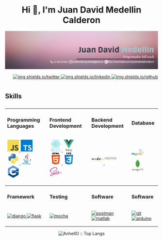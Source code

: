 <h1 align="center">Hi 👋, I'm Juan David Medellin Calderon</h1>

<img src="https://github.com/JuanDavid-9715/JuanDavid-9715/blob/main/BannerGitHub.png" alt="BannerGitHub"/>

<p align="right">
    <a href="https://twitter.com/Juan_D19_" target="_blank">
        <img src="https://img.shields.io/twitter/url?label=%40Juan_D19_&style=social&url=https%3A%2F%2Ftwitter.com%2FJuan_D19_" alt="img.shields.io/twitter"/>
    </a>
    <a href="https://www.linkedin.com/in/juandavidmedellincalderon/" target="_blank">
        <img src="https://img.shields.io/twitter/url?label=juandavidmedellincalderon&logo=linkedin&style=social&url=https%3A%2F%2Fwww.linkedin.com%2Fin%2Fjuandavidmedellincalderon%2F" alt="img.shields.io/linkedin">
    </a>
    <a href="https://github.com/JuanDavid-9715" target="_blank">
        <img src="https://img.shields.io/twitter/url?label=JuanDavid-9715&logo=github&style=social&url=https%3A%2F%2Fwww.linkedin.com%2Fin%2Fjuandavidmedellincalderon%2F" alt="img.shields.io/github">
    </a>
</p>

<table align="center">
    <tr>
        <caption><h2 align="left">Skills</h2></caption>
    </tr>
    <tr>
        <th><h3 align="left">Programming Languages</h3></th>
        <th><h3 align="left">Frontend Development</h3></th>
        <th><h3 align="left">Backend Development</h3></th>
        <th><h3 align="left">Database</h3></th>
    </tr>
    <tr>
        <td>
            <p align="left">
                <a href="https://developer.mozilla.org/en-US/docs/Web/JavaScript" target="_blank" rel="noreferrer">
                    <img src="https://raw.githubusercontent.com/devicons/devicon/master/icons/javascript/javascript-original.svg" alt="javascript" width="40" height="40"/>
                </a>
                <a href="https://www.typescriptlang.org/" target="_blank" rel="noreferrer">
                    <img src="https://raw.githubusercontent.com/devicons/devicon/master/icons/typescript/typescript-original.svg" alt="typescript" width="40" height="40"/>
                </a>
                <a href="https://www.python.org" target="_blank" rel="noreferrer">
                    <img src="https://raw.githubusercontent.com/devicons/devicon/master/icons/python/python-original.svg" alt="python" width="40" height="40"/>
                </a>
                <a href="https://www.java.com" target="_blank" rel="noreferrer">
                    <img src="https://raw.githubusercontent.com/devicons/devicon/master/icons/java/java-original.svg" alt="java" width="40" height="40"/>
                </a>
                <a href="https://www.w3schools.com/cpp/" target="_blank" rel="noreferrer">
                    <img src="https://raw.githubusercontent.com/devicons/devicon/master/icons/cplusplus/cplusplus-original.svg" alt="cplusplus" width="40" height="40"/>
                </a>
            </p>
        </td>
        <td>
            <p align="left">
                <a href="https://reactjs.org/" target="_blank" rel="noreferrer">
                    <img src="https://raw.githubusercontent.com/devicons/devicon/master/icons/react/react-original-wordmark.svg" alt="react" width="40" height="40"/>
                </a>
                <a href="https://vuejs.org/" target="_blank" rel="noreferrer">
                    <img src="https://raw.githubusercontent.com/devicons/devicon/master/icons/vuejs/vuejs-original-wordmark.svg" alt="vuejs" width="40" height="40"/>
                </a>
                <a href="https://www.w3.org/html/" target="_blank" rel="noreferrer">
                    <img src="https://raw.githubusercontent.com/devicons/devicon/master/icons/html5/html5-original-wordmark.svg" alt="html5" width="40" height="40"/>
                </a>
                <a href="https://www.w3schools.com/css/" target="_blank" rel="noreferrer">
                    <img src="https://raw.githubusercontent.com/devicons/devicon/master/icons/css3/css3-original-wordmark.svg" alt="css3" width="40" height="40"/>
                </a>
                <a href="https://sass-lang.com" target="_blank" rel="noreferrer">
                    <img src="https://raw.githubusercontent.com/devicons/devicon/master/icons/sass/sass-original.svg" alt="sass" width="40" height="40"/>
                </a>
            </p>
        </td>
        <td>
            <p align="left">
                <a href="https://nodejs.org" target="_blank" rel="noreferrer">
                    <img src="https://raw.githubusercontent.com/devicons/devicon/master/icons/nodejs/nodejs-original-wordmark.svg" alt="nodejs" width="40" height="40"/>
                </a>
                <a href="https://expressjs.com" target="_blank" rel="noreferrer">
                    <img src="https://raw.githubusercontent.com/devicons/devicon/master/icons/express/express-original-wordmark.svg" alt="express" width="40" height="40"/>
                </a>
            </p>
        </td>
        <td>
            <p align="left">
                <a href="https://www.mysql.com/" target="_blank" rel="noreferrer">
                    <img src="https://raw.githubusercontent.com/devicons/devicon/master/icons/mysql/mysql-original-wordmark.svg" alt="mysql" width="40" height="40"/>
                </a>
                <a href="https://www.mongodb.com/" target="_blank" rel="noreferrer">
                    <img src="https://raw.githubusercontent.com/devicons/devicon/master/icons/mongodb/mongodb-original-wordmark.svg" alt="mongodb" width="40" height="40"/>
                </a>
            </p>
        </td>
    </tr>
    <tr>
        <td></td>
    </tr>
    <tr>
        <th><h3 align="left">Framework</h3></th>
        <th><h3 align="left">Testing</h3></th>
        <th><h3 align="left">Software</h3></th>
        <th><h3 align="left">Software</h3></th>
    </tr>
    <tr>
        <td>
            <p align="left">
                <a href="https://www.djangoproject.com/" target="_blank" rel="noreferrer">
                    <img src="https://cdn.worldvectorlogo.com/logos/django.svg" alt="django" width="40" height="40"/>
                </a>
                <a href="https://flask.palletsprojects.com/" target="_blank" rel="noreferrer">
                    <img src="https://www.vectorlogo.zone/logos/pocoo_flask/pocoo_flask-icon.svg" alt="flask" width="40" height="40"/>
                </a>
            </p>
        </td>
        <td>
            <p align="left">
                <a href="https://mochajs.org" target="_blank" rel="noreferrer">
                    <img src="https://www.vectorlogo.zone/logos/mochajs/mochajs-icon.svg" alt="mocha" width="40" height="40"/>
                </a>
            </p>
        </td>
        <td>
            <p align="left">
                <a href="https://postman.com" target="_blank" rel="noreferrer">
                    <img src="https://www.vectorlogo.zone/logos/getpostman/getpostman-icon.svg" alt="postman" width="40" height="40"/>
                </a>
                <a href="https://www.mathworks.com/" target="_blank" rel="noreferrer">
                    <img src="https://upload.wikimedia.org/wikipedia/commons/2/21/Matlab_Logo.png" alt="matlab" width="40" height="40"/>
                </a>
            </p>
        </td>
        <td>
            <p align="left">
                <a href="https://git-scm.com/" target="_blank" rel="noreferrer">
                    <img src="https://www.vectorlogo.zone/logos/git-scm/git-scm-icon.svg" alt="git" width="40" height="40"/>
                </a>
                <a href="https://www.arduino.cc/" target="_blank" rel="noreferrer"> 
                    <img src="https://cdn.worldvectorlogo.com/logos/arduino-1.svg" alt="arduino" width="40" height="40"/> 
                </a>
            </p>
        </td>
    </tr>
</table>

<p align="center">
	<img src="https://github-readme-stats.vercel.app/api/top-langs/?username=JuanDavid-9715&langs_count=10&theme=tokyonight&layout=compact" alt="AnhellO :: Top Langs"  width="50%" />
</p>
